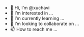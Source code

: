 - 👋 Hi, I’m @xuchavi
- 👀 I’m interested in ...
- 🌱 I’m currently learning ...
- 💞️ I’m looking to collaborate on ...
- 📫 How to reach me ...

<!---
xuchavi/xuchavi is a ✨ special ✨ repository because its `README.md` (this file) appears on your GitHub profile.
You can click the Preview link to take a look at your changes.
--->
